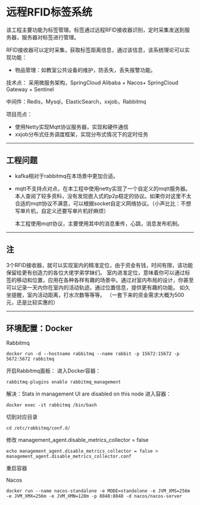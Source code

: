 # 远程RFID标签系统

该工程主要功能为标签管理。标签通过远程RFID接收器识别，定时采集发送到服务器，服务器对标签进行管理。

RFID接收器可以定时采集，获取标签距离信息，通过该信息，该系统理论可以实现功能：

* 物品管理：如教室公共设备的维护，防丢失，丢失报警功能。

技术点：
采用微服务架构，SpringCloud Alibaba + Nacos+ SpringCloud Gateway + Sentinel

中间件：Redis，Mysql，ElasticSearch，xxjob，Rabbitmq

项目亮点：
* 使用Netty实现Mqtt协议服务器，实现和硬件通信
* xxjob分布式任务调度框架，实现分布式情况下的定时任务

*****
## 工程问题
* kafka相对于rabbitmq在本场景中更加合适。

* mqtt不支持点对点，在本工程中使用netty实现了一个自定义的mqtt服务器。本人查阅了较多资料，没有发现嵌入式的p2p稳定的协议。如果你对这里不太合适的mqtt协议不满意，可以根据socket自定义网络协议。（小声比比：不想写单片机，自定义还要写单片机好麻烦）

    本工程使用mqtt协议，主要使用其中的消息重传，心跳，消息发布机制。

*****
## 注
3个RFID接收器，就可以实现室内的精准定位，由于资金有钱，时间有限，该功能保留给更有创造力的各位大佬学弟学妹们。
室内进准定位，意味着你可以通过标签的移动和位置，应用在各种各样有趣的场景中。通过对室内布局的设计，你甚至可以记录一天内你在室内的活动轨迹。通过位置信息，提供更有趣的功能。
如久坐提醒，室内活动距离，打水次数等等等。
（一套下来的资金需求大概为500元，还是比较实惠的）

*****
## 环境配置：Docker
Rabbitmq
```shell
docker run -d --hostname rabbitmq --name rabbit -p 15672:15672 -p 5672:5672 rabbitmq
```
开启Rabbitmq面板：
进入Docker容器：
```shell
rabbitmq-plugins enable rabbitmq_management
```
解决：Stats in management UI are disabled on this node
进入容器：
```shell
docker exec -it rabbitmq /bin/bash
```
切到对应目录
```shell
cd /etc/rabbitmq/conf.d/
```
修改 management_agent.disable_metrics_collector = false
```shell
echo management_agent.disable_metrics_collector = false > management_agent.disable_metrics_collector.conf
```
重启容器

Nacos
```shell
docker run --name nacos-standalone -e MODE=standalone -e JVM_XMS=256m -e JVM_XMX=256m -e JVM_XMN=128m -p 8848:8848 -d nacos/nacos-server
```